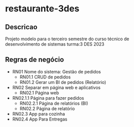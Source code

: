 # restaurante-3des

## Descricao

Projeto modelo para o terceiro semestre do curso técnico de desenvolvimento de sistemas turma:3 DES 2023

## Regras de negócio

- RN01 Nome do sistema: Gestão de pedidos
  - RN01.1 CRUD de pedidos
  - RN01.2 Gerar um BI de pedidos (Relatório)
- RN02 Separar em página web e aplicativos
  - RN02.1 Página web
- RN02.1.1 Página para fazer pedidos
  - RN02.2.1 Página de relatórios (BI)
  - RN02.2 Página de relatório
- RN02.3 App para cozinha
- RN02.4 App Para Entregas
